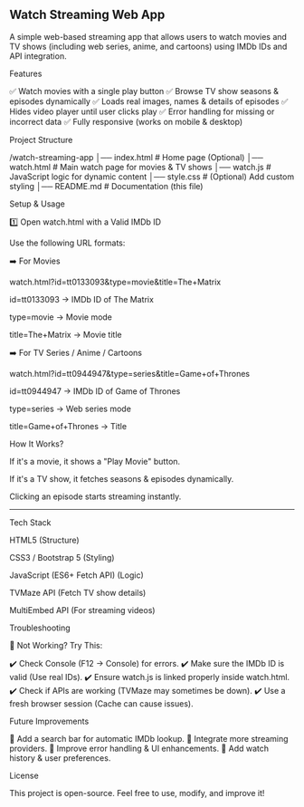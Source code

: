 <h2>Watch Streaming Web App</h2>

A simple web-based streaming app that allows users to
watch movies and TV shows (including web series, anime,
and cartoons) using IMDb IDs and API integration.

Features

✅ Watch movies with a single play button
✅ Browse TV show seasons & episodes dynamically
✅ Loads real images, names & details of episodes
✅ Hides video player until user clicks play
✅ Error handling for missing or incorrect data
✅ Fully responsive (works on mobile & desktop)

Project Structure

/watch-streaming-app
│── index.html             # Home page (Optional)
│── watch.html             # Main watch page for movies & TV shows
│── watch.js               # JavaScript logic for dynamic content
│── style.css              # (Optional) Add custom styling
│── README.md              # Documentation (this file)

Setup & Usage

1️⃣ Open watch.html with a Valid IMDb ID

Use the following URL formats:

➡️ For Movies

watch.html?id=tt0133093&type=movie&title=The+Matrix

id=tt0133093 → IMDb ID of The Matrix

type=movie → Movie mode

title=The+Matrix → Movie title


➡️ For TV Series / Anime / Cartoons

watch.html?id=tt0944947&type=series&title=Game+of+Thrones

id=tt0944947 → IMDb ID of Game of Thrones

type=series → Web series mode

title=Game+of+Thrones → Title


How It Works?

If it's a movie, it shows a "Play Movie" button.

If it's a TV show, it fetches seasons & episodes dynamically.

Clicking an episode starts streaming instantly.



---

Tech Stack

HTML5 (Structure)

CSS3 / Bootstrap 5 (Styling)

JavaScript (ES6+ Fetch API) (Logic)

TVMaze API (Fetch TV show details)

MultiEmbed API (For streaming videos)



Troubleshooting

🔴 Not Working? Try This:

✔️ Check Console (F12 → Console) for errors.
✔️ Make sure the IMDb ID is valid (Use real IDs).
✔️ Ensure watch.js is linked properly inside watch.html.
✔️ Check if APIs are working (TVMaze may sometimes be down).
✔️ Use a fresh browser session (Cache can cause issues).

Future Improvements

🔹 Add a search bar for automatic IMDb lookup.
🔹 Integrate more streaming providers.
🔹 Improve error handling & UI enhancements.
🔹 Add watch history & user preferences.

License

This project is open-source. Feel
free to use, modify, and improve it!

